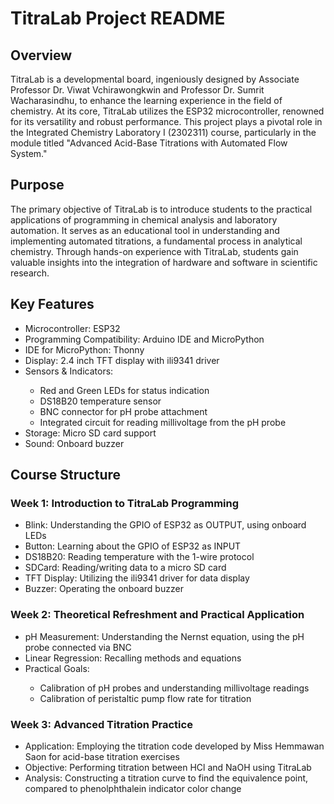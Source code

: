 <h1>TitraLab Project README</h1>

<h2>Overview</h2>
TitraLab is a developmental board, ingeniously designed by Associate Professor Dr. Viwat Vchirawongkwin and Professor Dr. Sumrit Wacharasindhu, to enhance the learning experience in the field of chemistry. At its core, TitraLab utilizes the ESP32 microcontroller, renowned for its versatility and robust performance. This project plays a pivotal role in the Integrated Chemistry Laboratory I (2302311) course, particularly in the module titled "Advanced Acid-Base Titrations with Automated Flow System."

<h2>Purpose</h2>
The primary objective of TitraLab is to introduce students to the practical applications of programming in chemical analysis and laboratory automation. It serves as an educational tool in understanding and implementing automated titrations, a fundamental process in analytical chemistry. Through hands-on experience with TitraLab, students gain valuable insights into the integration of hardware and software in scientific research.

<h2>Key Features</h2>
<ul>
  <li>Microcontroller: ESP32</li>
  <li>Programming Compatibility: Arduino IDE and MicroPython</li>
  <li>IDE for MicroPython: Thonny</li>
  <li>Display: 2.4 inch TFT display with ili9341 driver</li>
  <li>Sensors & Indicators:</li>
  <ul>
    <li>Red and Green LEDs for status indication</li>
    <li>DS18B20 temperature sensor</li>
    <li>BNC connector for pH probe attachment</li>
    <li>Integrated circuit for reading millivoltage from the pH probe</li>
  </ul>
  <li>Storage: Micro SD card support</li>
  <li>Sound: Onboard buzzer</li>
</ul>

<h2>Course Structure</h2>
<h3>Week 1: Introduction to TitraLab Programming</h3>
<ul>
    <li>Blink: Understanding the GPIO of ESP32 as OUTPUT, using onboard LEDs</li>
    <li>Button: Learning about the GPIO of ESP32 as INPUT</li>
    <li>DS18B20: Reading temperature with the 1-wire protocol</li>
    <li>SDCard: Reading/writing data to a micro SD card</li>
    <li>TFT Display: Utilizing the ili9341 driver for data display</li>
    <li>Buzzer: Operating the onboard buzzer</li>
</ul>

<h3>Week 2: Theoretical Refreshment and Practical Application</h3>
<ul>
    <li>pH Measurement: Understanding the Nernst equation, using the pH probe connected via BNC</li>
    <li>Linear Regression: Recalling methods and equations</li>
    <li>Practical Goals:</li>
    <ul>
      <li>Calibration of pH probes and understanding millivoltage readings</li>
      <li>Calibration of peristaltic pump flow rate for titration</li>
    </ul>
</ul>

<h3>Week 3: Advanced Titration Practice</h3>
<ul>
    <li>Application: Employing the titration code developed by Miss Hemmawan Saon for acid-base titration exercises</li>
    <li>Objective: Performing titration between HCl and NaOH using TitraLab</li>
    <li>Analysis: Constructing a titration curve to find the equivalence point, compared to phenolphthalein indicator color change</li>
</ul>

